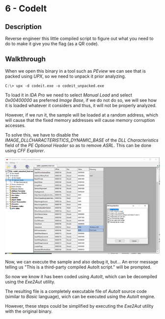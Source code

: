 # 6 - CodeIt

## Description

Reverse engineer this little compiled script to figure out what you need to do to make it give you the flag (as a QR code).

## Walkthrough

When we open this binary in a tool such as _PEview_ we can see that is packed using _UPX_, so we need to unpack it prior analyzing.

```
C:\> upx -d codeit.exe -o codeit_unpacked.exe
```

To load it in _IDA Pro_ we need to select _Manual Load_ and select _0x00400000_ as preferred _Image Base_, if we do not do so, we will see how it is loaded whatever it considers and thus, it will not be properly analyzed.

However, if we run it, the sample will be loaded at a random address, which will cause that the fixed memory addresses will cause memory corruption accesses.

To solve this, we have to disable the _IMAGE_DLLCHARACTERISTICS_DYNAMIC_BASE_ of the _DLL Characteristics_ field of the _PE Optional Header_ so as to remove _ASRL_. This can be done using _CFF Explorer_.

![CodeIt 1](Images/codeit_1.png)

Now, we can execute the sample and also debug it, but... An error message telling us "This is a third-party compiled AutoIt 
script." will be prompted.

So now we know it has been coded using _AutoIt_, which can be decompiled using the _Exe2Aut_ utility.

The resulting file is a completely executable file of _AutoIt_ source code (similar to _Basic_ language), wich can be executed using the _AutoIt_ engine.

However, these steps could be simplified by executing the _Exe2Aut_ utility with the original binary.

